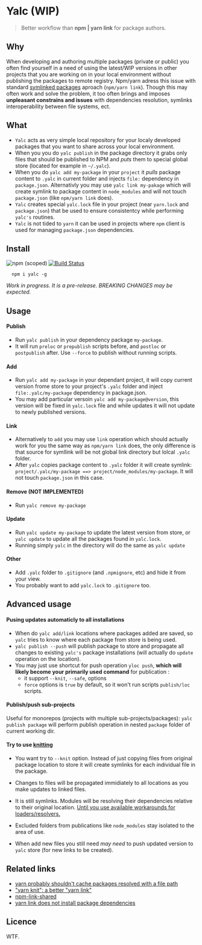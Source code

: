 # Yalc (WIP)

> Better workflow than **npm | yarn link** for package authors.

## Why

When developing and authoring multiple packages (private or public) you often find yourself in a need of using the latest/WIP versions in other projects that you are working on in your local environment without publishing the packages to remote registry. Npm/yarn adress this issue with standard [symlinked packages](https://docs.npmjs.com/cli/link) aproach (`npm/yarn link`). Though this may often work and solve the problem, it too often brings and imposes **unpleasant constrains and issues** with dependencies resolution, symlinks interoperability between file systems, ect.

## What

- `Yalc` acts as very simple local repository for your localy developed packages that you want to share across your local environment. 
- When you  you do `yalc publish` in the package directory it grabs only files that should be published to NPM and *puts* them to special global store (located for example in  `~/.yalc`). 
- When you do `yalc add my-package` in your `project` it *pulls* package content to `.yalc` in current folder and injects `file:` dependency in `package.json`. Alternativly you may use `yalc link my-pakage` which will create symlink to package content in `node_modules` and will not touch `package.json` (like `npm/yarn link` does).
-  `Yalc` creates special `yalc.lock` file in your project (near `yarn.lock` and `package.json`) that be used to ensure consistentcy while performing `yalc's` routines.
- `Yalc` is not tided to `yarn` it can be used in projects where `npm` client is used 
for managing `package.json` dependencies.

## Install

![npm (scoped)](https://img.shields.io/npm/v/yalc.svg?maxAge=86400) [![Build Status](https://travis-ci.org/whitecolor/yalc.svg?branch=master)](https://travis-ci.org/whitecolor/cycler)


```
  npm i yalc -g
```

*Work in progress. It is a pre-release. BREAKING CHANGES may be expected.*

## Usage 

#### Publish
- Run `yalc publish` in your dependency package `my-package`. 
- It will run `preloc` or `prepublish` scripts before, and `postloc` or `postpublish` after. Use `--force` to publish without running scripts.

#### Add
- Run `yalc add my-package` in your dependant project, 
it will copy current version frome store to your project's `.yalc` folder and inject `file:.yalc/my-package` dependency in package.json.
- You may add particular versoin `yalc add my-package@version`, this version will be fixed in `yalc.lock` file and while updates it will not update to newly published versions.

#### Link
-  Alternatively to `add` you may use `link` operation which should actually work for you the same way as `npm/yarn link` does, the only difference is that source for symllink will be not global link directory but lolcal `.yalc` folder. 
- After `yalc` copies package content to `.yalc` folder it will create symlink:
`project/.yalc/my-package ==> project/node_modules/my-package`. It will not touch `package.json` in this case.

#### Remove (NOT IMPLEMENTED)
 - Run `yalc remove my-package`

#### Update
  - Run `yalc update my-package` to update the latest version from store, 
  or `yalc update` to update all the packages found in `yalc.lock`.
  - Running simply `yalc` in the directory will do the same as `yalc update`
  
#### Other

- Add `.yalc` folder to `.gitignore` (and `.npmignore`, etc) and hide it from your view.
- You probably want to add `yalc.lock` to `.gitignore` too.

## Advanced usage

#### Pusing updates automaticly to all installations

- When do `yalc add/link` locations where packages added are saved, 
so `yalc` tries to know where each package from store is being used.
- `yalc publish --push` will publish package to store and propagate all changes to existing `yalc's` package installations (will actually do `update` operation on the location).
- You may just use shortcut for push operation `yloc push`, **which will likely become your primarily used command** for publication :
  - it support `--knit`, `--safe`, options
  - `force` options is `true` by default, so it won't run scripts `publish/loc` scripts.

#### Publish/push sub-projects

Useful for monorepos (projects with multiple sub-projects/packages): `yalc publish package` will perform publish operation in nested `package` folder of current working dir.

#### Try to use [knitting](https://github.com/yarnpkg/rfcs/blob/master/text/0000-yarn-knit.md)

- You want try to `--knit` option. Instead of just copying files from original package location to store it will create symlinks for each individual file in the package.
  
- Changes to files will be propagated immidiately to all locations as you make updates to linked files.

- It is still symlinks. Modules will be resolving their dependencies relative to their original location. [Until you use available workarounds for loaders/resolvers.](https://nodejs.org/api/cli.html#cli_preserve_symlinks)

- Excluded folders from publications like `node_modules` stay isolated to the area of use.

- When add new files you still need *may need* to push updated version to `yalc` store (for new links to be created).


## Related links

- [yarn probably shouldn't cache packages resolved with a file path](https://github.com/yarnpkg/yarn/issues/2165)
- ["yarn knit": a better "yarn link"](https://github.com/yarnpkg/yarn/issues/1213)
- [npm-link-shared](https://github.com/OrKoN/npm-link-shared)
- [yarn link does not install package dependencies](https://github.com/yarnpkg/yarn/issues/2914)

## Licence

WTF.